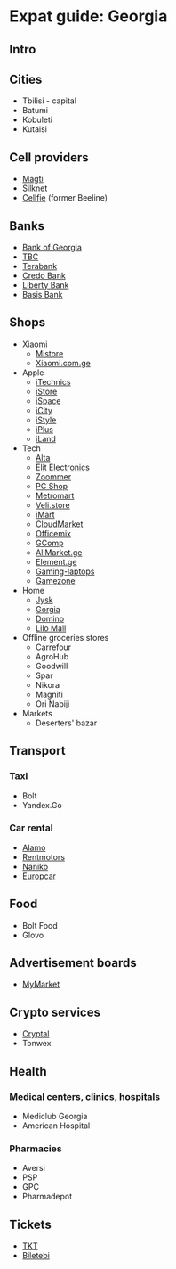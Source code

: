 # Expat guide: Georgia

## Intro

## Cities

- Tbilisi - capital
- Batumi
- Kobuleti
- Kutaisi


## Cell providers

- [Magti](https://www.magticom.ge/en)
- [Silknet](https://silknet.com/en)
- [Cellfie](https://cellfie.ge/) (former Beeline)


## Banks

- [Bank of Georgia](https://bankofgeorgia.ge/en/)
- [TBC](https://www.tbcbank.ge/web/en/)
- [Terabank](https://www.terabank.ge/en/retail)
- [Credo Bank](https://credobank.ge/en/)
- [Liberty Bank](https://www.libertybank.ge/en/)
- [Basis Bank](https://bb.ge/en)


## Shops

- Xiaomi
  - [Mistore](https://mistore.ge)
  - [Xiaomi.com.ge](https://xiaomi.com.ge)
- Apple
  - [iTechnics](https://itechnics.ge/en)
  - [iStore](https://istore.com.ge/)
  - [iSpace](https://ispace.ge/en/)
  - [iCity](https://icity.ge/)
  - [iStyle](https://istyle.ge/en/)
  - [iPlus](https://iplus.com.ge/en)
  - [iLand](https://iland.ge)
- Tech
	- [Alta](https://alta.ge/)
	- [Elit Electronics](https://ee.ge/)
	- [Zoommer](https://zoommer.ge/en)
	- [PC Shop](https://pcshop.ge/)
	- [Metromart](https://metromart.ge/)
	- [Veli.store](https://veli.store/)
	- [iMart](https://imart.ge/)
	- [CloudMarket](https://cloudmarket.ge/en)
	- [Officemix](https://officemix.ge/en/)
	- [GComp](https://gcomp.ge/)
	- [AllMarket.ge](https://allmarket.ge/)
	- [Element.ge](https://element.ge/)
	- [Gaming-laptops](https://gaming-laptops.ge/)
	- [Gamezone](https://gamezone.ge/)
- Home
	- [Jysk](https://jysk.ge/)
	- [Gorgia](https://gorgia.ge/)
	- [Domino](https://www.domino.com.ge/)
	- [Lilo Mall](https://www.lilomall.ge/)
- Offline groceries stores
    - Carrefour
    - AgroHub
    - Goodwill
    - Spar
    - Nikora
    - Magniti
    - Ori Nabiji
- Markets
	- Deserters' bazar


## Transport

### Taxi

- Bolt
- Yandex.Go

### Car rental

- [Alamo](https://www.alamo.ge/)
- [Rentmotors](https://www.rentmotors.ru/)
- [Naniko](https://naniko.com/)
- [Europcar](https://www.europcar.com/)


## Food

- Bolt Food
- Glovo


## Advertisement boards

- [MyMarket](https://www.mymarket.ge/)


## Crypto services

- [Cryptal](https://cryptal.com/)
- Tonwex


## Health

### Medical centers, clinics, hospitals

- Mediclub Georgia
- American Hospital

### Pharmacies

- Aversi
- PSP
- GPC
- Pharmadepot


## Tickets

- [TKT](https://tkt.ge)
- [Biletebi](https://biletebi.ge/)